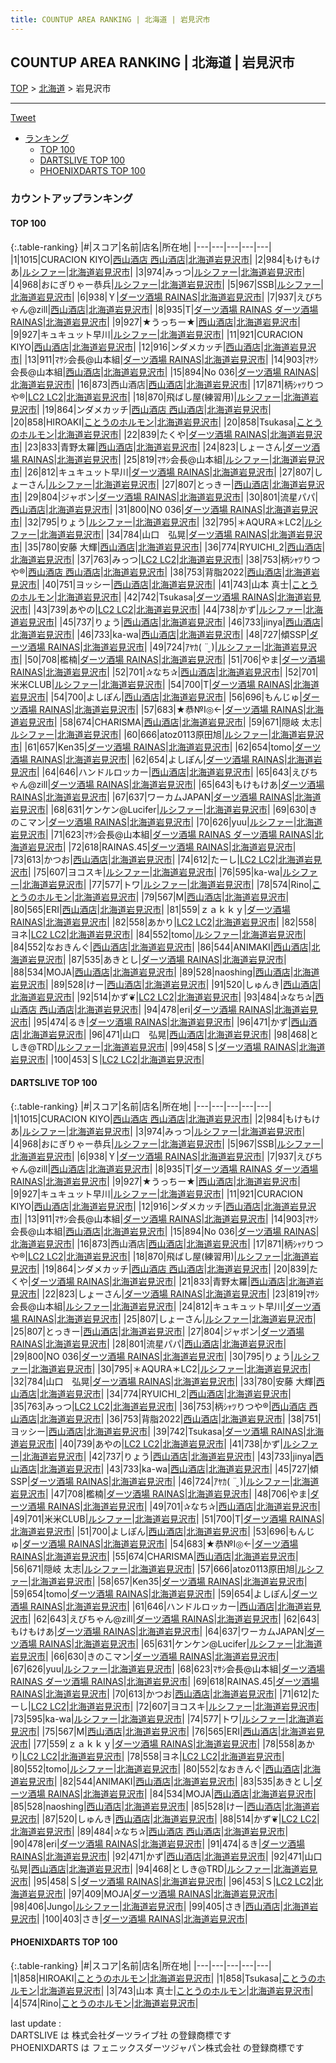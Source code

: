 ```yaml
---
title: COUNTUP AREA RANKING | 北海道 | 岩見沢市
---
```

## COUNTUP AREA RANKING | 北海道 | 岩見沢市

[TOP](/darts/rank/) > [北海道](/darts/rank/北海道/) > 岩見沢市

___

<a href="https://twitter.com/share?ref_src=twsrc%5Etfw" data-text="COUNTUP AREA RANKING | 北海道岩見沢市" class="twitter-share-button" data-hashtags="DARTSLIVE,PHOENIXDARTS,darts,ダーツ" data-show-count="false">Tweet</a>

* [ランキング](#カウントアップランキング)
    * [TOP 100](#top-100)
    * [DARTSLIVE TOP 100](#dartslive-top-100)
    * [PHOENIXDARTS TOP 100](#phoenixdarts-top-100)

### カウントアップランキング

#### TOP 100



{:.table-ranking}
|#|スコア|名前|店名|所在地|
|---|---|---|---|---|
|1|1015|<span class="rank-name-dl">CURACION KIYO</span>|<a href="https://search.dartslive.com/jp/shop/120a9bd7259dd780774c926eb736cb5a">西山酒店 西山酒店</a>|<a href="/darts/rank/北海道/岩見沢市">北海道岩見沢市</a>|
|2|984|<span class="rank-name-dl">もけもけあ</span>|<a href="https://search.dartslive.com/jp/shop/a6439f703453939fa3f63593b5358cc4">ルシファー</a>|<a href="/darts/rank/北海道/岩見沢市">北海道岩見沢市</a>|
|3|974|<span class="rank-name-dl">みっつ</span>|<a href="https://search.dartslive.com/jp/shop/a6439f703453939fa3f63593b5358cc4">ルシファー</a>|<a href="/darts/rank/北海道/岩見沢市">北海道岩見沢市</a>|
|4|968|<span class="rank-name-dl">おにぎりゃー恭兵</span>|<a href="https://search.dartslive.com/jp/shop/a6439f703453939fa3f63593b5358cc4">ルシファー</a>|<a href="/darts/rank/北海道/岩見沢市">北海道岩見沢市</a>|
|5|967|<span class="rank-name-dl">SSB</span>|<a href="https://search.dartslive.com/jp/shop/a6439f703453939fa3f63593b5358cc4">ルシファー</a>|<a href="/darts/rank/北海道/岩見沢市">北海道岩見沢市</a>|
|6|938|<span class="rank-name-dl">Ｙ</span>|<a href="https://search.dartslive.com/jp/shop/2182c6b513c47ba4790ab824ce8730e5">ダーツ酒場 RAINAS</a>|<a href="/darts/rank/北海道/岩見沢市">北海道岩見沢市</a>|
|7|937|<span class="rank-name-dl">えびちゃん@zill</span>|<a href="https://search.dartslive.com/jp/shop/120a9bd7259dd780774c926eb736cb5a">西山酒店</a>|<a href="/darts/rank/北海道/岩見沢市">北海道岩見沢市</a>|
|8|935|<span class="rank-name-dl">T</span>|<a href="https://search.dartslive.com/jp/shop/2182c6b513c47ba4790ab824ce8730e5">ダーツ酒場 RAINAS ダーツ酒場 RAINAS</a>|<a href="/darts/rank/北海道/岩見沢市">北海道岩見沢市</a>|
|9|927|<span class="rank-name-dl">★うっちー★</span>|<a href="https://search.dartslive.com/jp/shop/120a9bd7259dd780774c926eb736cb5a">西山酒店</a>|<a href="/darts/rank/北海道/岩見沢市">北海道岩見沢市</a>|
|9|927|<span class="rank-name-dl">キュキュット早川</span>|<a href="https://search.dartslive.com/jp/shop/a6439f703453939fa3f63593b5358cc4">ルシファー</a>|<a href="/darts/rank/北海道/岩見沢市">北海道岩見沢市</a>|
|11|921|<span class="rank-name-dl">CURACION KIYO</span>|<a href="https://search.dartslive.com/jp/shop/120a9bd7259dd780774c926eb736cb5a">西山酒店</a>|<a href="/darts/rank/北海道/岩見沢市">北海道岩見沢市</a>|
|12|916|<span class="rank-name-dl">ンダメカッチ</span>|<a href="https://search.dartslive.com/jp/shop/120a9bd7259dd780774c926eb736cb5a">西山酒店</a>|<a href="/darts/rank/北海道/岩見沢市">北海道岩見沢市</a>|
|13|911|<span class="rank-name-dl">ﾏｻｼ会長@山本組</span>|<a href="https://search.dartslive.com/jp/shop/2182c6b513c47ba4790ab824ce8730e5">ダーツ酒場 RAINAS</a>|<a href="/darts/rank/北海道/岩見沢市">北海道岩見沢市</a>|
|14|903|<span class="rank-name-dl">ﾏｻｼ会長@山本組</span>|<a href="https://search.dartslive.com/jp/shop/120a9bd7259dd780774c926eb736cb5a">西山酒店</a>|<a href="/darts/rank/北海道/岩見沢市">北海道岩見沢市</a>|
|15|894|<span class="rank-name-dl">No 036</span>|<a href="https://search.dartslive.com/jp/shop/2182c6b513c47ba4790ab824ce8730e5">ダーツ酒場 RAINAS</a>|<a href="/darts/rank/北海道/岩見沢市">北海道岩見沢市</a>|
|16|873|<span class="rank-name-dl">西山酒店</span>|<a href="https://search.dartslive.com/jp/shop/120a9bd7259dd780774c926eb736cb5a">西山酒店</a>|<a href="/darts/rank/北海道/岩見沢市">北海道岩見沢市</a>|
|17|871|<span class="rank-name-dl">柄ｼｬﾂりつや®︎</span>|<a href="https://search.dartslive.com/jp/shop/a6439f703453939fa3f63593b5358cc4">LC2 LC2</a>|<a href="/darts/rank/北海道/岩見沢市">北海道岩見沢市</a>|
|18|870|<span class="rank-name-dl">飛ばし屋(練習用)</span>|<a href="https://search.dartslive.com/jp/shop/a6439f703453939fa3f63593b5358cc4">ルシファー</a>|<a href="/darts/rank/北海道/岩見沢市">北海道岩見沢市</a>|
|19|864|<span class="rank-name-dl">ンダメカッチ</span>|<a href="https://search.dartslive.com/jp/shop/120a9bd7259dd780774c926eb736cb5a">西山酒店 西山酒店</a>|<a href="/darts/rank/北海道/岩見沢市">北海道岩見沢市</a>|
|20|858|<span class="rank-name-pd">HIROAKI</span>|<a href="https://vs.phoenixdarts.com/jp/shop/shopDetailInfo/s_85624?s_seq=85624">ことうのホルモン</a>|<a href="/darts/rank/北海道/岩見沢市">北海道岩見沢市</a>|
|20|858|<span class="rank-name-pd">Tsukasa</span>|<a href="https://vs.phoenixdarts.com/jp/shop/shopDetailInfo/s_85624?s_seq=85624">ことうのホルモン</a>|<a href="/darts/rank/北海道/岩見沢市">北海道岩見沢市</a>|
|22|839|<span class="rank-name-dl">たくや</span>|<a href="https://search.dartslive.com/jp/shop/2182c6b513c47ba4790ab824ce8730e5">ダーツ酒場 RAINAS</a>|<a href="/darts/rank/北海道/岩見沢市">北海道岩見沢市</a>|
|23|833|<span class="rank-name-dl">青野太羅</span>|<a href="https://search.dartslive.com/jp/shop/120a9bd7259dd780774c926eb736cb5a">西山酒店</a>|<a href="/darts/rank/北海道/岩見沢市">北海道岩見沢市</a>|
|24|823|<span class="rank-name-dl">しょーさん</span>|<a href="https://search.dartslive.com/jp/shop/2182c6b513c47ba4790ab824ce8730e5">ダーツ酒場 RAINAS</a>|<a href="/darts/rank/北海道/岩見沢市">北海道岩見沢市</a>|
|25|819|<span class="rank-name-dl">ﾏｻｼ会長@山本組</span>|<a href="https://search.dartslive.com/jp/shop/a6439f703453939fa3f63593b5358cc4">ルシファー</a>|<a href="/darts/rank/北海道/岩見沢市">北海道岩見沢市</a>|
|26|812|<span class="rank-name-dl">キュキュット早川</span>|<a href="https://search.dartslive.com/jp/shop/2182c6b513c47ba4790ab824ce8730e5">ダーツ酒場 RAINAS</a>|<a href="/darts/rank/北海道/岩見沢市">北海道岩見沢市</a>|
|27|807|<span class="rank-name-dl">しょーさん</span>|<a href="https://search.dartslive.com/jp/shop/a6439f703453939fa3f63593b5358cc4">ルシファー</a>|<a href="/darts/rank/北海道/岩見沢市">北海道岩見沢市</a>|
|27|807|<span class="rank-name-dl">とっきー</span>|<a href="https://search.dartslive.com/jp/shop/120a9bd7259dd780774c926eb736cb5a">西山酒店</a>|<a href="/darts/rank/北海道/岩見沢市">北海道岩見沢市</a>|
|29|804|<span class="rank-name-dl">ジャボン</span>|<a href="https://search.dartslive.com/jp/shop/2182c6b513c47ba4790ab824ce8730e5">ダーツ酒場 RAINAS</a>|<a href="/darts/rank/北海道/岩見沢市">北海道岩見沢市</a>|
|30|801|<span class="rank-name-dl">流星パパ</span>|<a href="https://search.dartslive.com/jp/shop/120a9bd7259dd780774c926eb736cb5a">西山酒店</a>|<a href="/darts/rank/北海道/岩見沢市">北海道岩見沢市</a>|
|31|800|<span class="rank-name-dl">NO 036</span>|<a href="https://search.dartslive.com/jp/shop/2182c6b513c47ba4790ab824ce8730e5">ダーツ酒場 RAINAS</a>|<a href="/darts/rank/北海道/岩見沢市">北海道岩見沢市</a>|
|32|795|<span class="rank-name-dl">りょう</span>|<a href="https://search.dartslive.com/jp/shop/a6439f703453939fa3f63593b5358cc4">ルシファー</a>|<a href="/darts/rank/北海道/岩見沢市">北海道岩見沢市</a>|
|32|795|<span class="rank-name-dl">＊AQURA＊LC2</span>|<a href="https://search.dartslive.com/jp/shop/a6439f703453939fa3f63593b5358cc4">ルシファー</a>|<a href="/darts/rank/北海道/岩見沢市">北海道岩見沢市</a>|
|34|784|<span class="rank-name-dl">山口　弘晃</span>|<a href="https://search.dartslive.com/jp/shop/2182c6b513c47ba4790ab824ce8730e5">ダーツ酒場 RAINAS</a>|<a href="/darts/rank/北海道/岩見沢市">北海道岩見沢市</a>|
|35|780|<span class="rank-name-dl">安藤 大輝</span>|<a href="https://search.dartslive.com/jp/shop/120a9bd7259dd780774c926eb736cb5a">西山酒店</a>|<a href="/darts/rank/北海道/岩見沢市">北海道岩見沢市</a>|
|36|774|<span class="rank-name-dl">RYUICHI_2</span>|<a href="https://search.dartslive.com/jp/shop/120a9bd7259dd780774c926eb736cb5a">西山酒店</a>|<a href="/darts/rank/北海道/岩見沢市">北海道岩見沢市</a>|
|37|763|<span class="rank-name-dl">みっつ</span>|<a href="https://search.dartslive.com/jp/shop/a6439f703453939fa3f63593b5358cc4">LC2 LC2</a>|<a href="/darts/rank/北海道/岩見沢市">北海道岩見沢市</a>|
|38|753|<span class="rank-name-dl">柄ｼｬﾂりつや®︎</span>|<a href="https://search.dartslive.com/jp/shop/120a9bd7259dd780774c926eb736cb5a">西山酒店 西山酒店</a>|<a href="/darts/rank/北海道/岩見沢市">北海道岩見沢市</a>|
|38|753|<span class="rank-name-dl">背脂2022</span>|<a href="https://search.dartslive.com/jp/shop/120a9bd7259dd780774c926eb736cb5a">西山酒店</a>|<a href="/darts/rank/北海道/岩見沢市">北海道岩見沢市</a>|
|40|751|<span class="rank-name-dl">ヨッシー</span>|<a href="https://search.dartslive.com/jp/shop/120a9bd7259dd780774c926eb736cb5a">西山酒店</a>|<a href="/darts/rank/北海道/岩見沢市">北海道岩見沢市</a>|
|41|743|<span class="rank-name-pd"><span class="pro-icon-pd"></span>山本 真士</span>|<a href="https://vs.phoenixdarts.com/jp/shop/shopDetailInfo/s_85624?s_seq=85624">ことうのホルモン</a>|<a href="/darts/rank/北海道/岩見沢市">北海道岩見沢市</a>|
|42|742|<span class="rank-name-dl">Tsukasa</span>|<a href="https://search.dartslive.com/jp/shop/2182c6b513c47ba4790ab824ce8730e5">ダーツ酒場 RAINAS</a>|<a href="/darts/rank/北海道/岩見沢市">北海道岩見沢市</a>|
|43|739|<span class="rank-name-dl">あやの</span>|<a href="https://search.dartslive.com/jp/shop/a6439f703453939fa3f63593b5358cc4">LC2 LC2</a>|<a href="/darts/rank/北海道/岩見沢市">北海道岩見沢市</a>|
|44|738|<span class="rank-name-dl">かず</span>|<a href="https://search.dartslive.com/jp/shop/a6439f703453939fa3f63593b5358cc4">ルシファー</a>|<a href="/darts/rank/北海道/岩見沢市">北海道岩見沢市</a>|
|45|737|<span class="rank-name-dl">りょう</span>|<a href="https://search.dartslive.com/jp/shop/120a9bd7259dd780774c926eb736cb5a">西山酒店</a>|<a href="/darts/rank/北海道/岩見沢市">北海道岩見沢市</a>|
|46|733|<span class="rank-name-dl">jinya</span>|<a href="https://search.dartslive.com/jp/shop/120a9bd7259dd780774c926eb736cb5a">西山酒店</a>|<a href="/darts/rank/北海道/岩見沢市">北海道岩見沢市</a>|
|46|733|<span class="rank-name-dl">ka-wa</span>|<a href="https://search.dartslive.com/jp/shop/120a9bd7259dd780774c926eb736cb5a">西山酒店</a>|<a href="/darts/rank/北海道/岩見沢市">北海道岩見沢市</a>|
|48|727|<span class="rank-name-dl">傾SSP</span>|<a href="https://search.dartslive.com/jp/shop/2182c6b513c47ba4790ab824ce8730e5">ダーツ酒場 RAINAS</a>|<a href="/darts/rank/北海道/岩見沢市">北海道岩見沢市</a>|
|49|724|<span class="rank-name-dl">ｱﾔｶ( ¨̮ )</span>|<a href="https://search.dartslive.com/jp/shop/a6439f703453939fa3f63593b5358cc4">ルシファー</a>|<a href="/darts/rank/北海道/岩見沢市">北海道岩見沢市</a>|
|50|708|<span class="rank-name-dl">檻楠</span>|<a href="https://search.dartslive.com/jp/shop/2182c6b513c47ba4790ab824ce8730e5">ダーツ酒場 RAINAS</a>|<a href="/darts/rank/北海道/岩見沢市">北海道岩見沢市</a>|
|51|706|<span class="rank-name-dl">やま</span>|<a href="https://search.dartslive.com/jp/shop/2182c6b513c47ba4790ab824ce8730e5">ダーツ酒場 RAINAS</a>|<a href="/darts/rank/北海道/岩見沢市">北海道岩見沢市</a>|
|52|701|<span class="rank-name-dl">✰なち✰</span>|<a href="https://search.dartslive.com/jp/shop/120a9bd7259dd780774c926eb736cb5a">西山酒店</a>|<a href="/darts/rank/北海道/岩見沢市">北海道岩見沢市</a>|
|52|701|<span class="rank-name-dl">米米CLUB</span>|<a href="https://search.dartslive.com/jp/shop/a6439f703453939fa3f63593b5358cc4">ルシファー</a>|<a href="/darts/rank/北海道/岩見沢市">北海道岩見沢市</a>|
|54|700|<span class="rank-name-dl">T</span>|<a href="https://search.dartslive.com/jp/shop/2182c6b513c47ba4790ab824ce8730e5">ダーツ酒場 RAINAS</a>|<a href="/darts/rank/北海道/岩見沢市">北海道岩見沢市</a>|
|54|700|<span class="rank-name-dl">よしぽん</span>|<a href="https://search.dartslive.com/jp/shop/120a9bd7259dd780774c926eb736cb5a">西山酒店</a>|<a href="/darts/rank/北海道/岩見沢市">北海道岩見沢市</a>|
|56|696|<span class="rank-name-dl">もんじゅ</span>|<a href="https://search.dartslive.com/jp/shop/2182c6b513c47ba4790ab824ce8730e5">ダーツ酒場 RAINAS</a>|<a href="/darts/rank/北海道/岩見沢市">北海道岩見沢市</a>|
|57|683|<span class="rank-name-dl">★恭№Ⅰ◎←</span>|<a href="https://search.dartslive.com/jp/shop/2182c6b513c47ba4790ab824ce8730e5">ダーツ酒場 RAINAS</a>|<a href="/darts/rank/北海道/岩見沢市">北海道岩見沢市</a>|
|58|674|<span class="rank-name-dl">CHARISMA</span>|<a href="https://search.dartslive.com/jp/shop/120a9bd7259dd780774c926eb736cb5a">西山酒店</a>|<a href="/darts/rank/北海道/岩見沢市">北海道岩見沢市</a>|
|59|671|<span class="rank-name-dl">隠岐 太志</span>|<a href="https://search.dartslive.com/jp/shop/a6439f703453939fa3f63593b5358cc4">ルシファー</a>|<a href="/darts/rank/北海道/岩見沢市">北海道岩見沢市</a>|
|60|666|<span class="rank-name-dl">atoz0113原田旭</span>|<a href="https://search.dartslive.com/jp/shop/a6439f703453939fa3f63593b5358cc4">ルシファー</a>|<a href="/darts/rank/北海道/岩見沢市">北海道岩見沢市</a>|
|61|657|<span class="rank-name-dl">Ken35</span>|<a href="https://search.dartslive.com/jp/shop/2182c6b513c47ba4790ab824ce8730e5">ダーツ酒場 RAINAS</a>|<a href="/darts/rank/北海道/岩見沢市">北海道岩見沢市</a>|
|62|654|<span class="rank-name-dl">tomo</span>|<a href="https://search.dartslive.com/jp/shop/2182c6b513c47ba4790ab824ce8730e5">ダーツ酒場 RAINAS</a>|<a href="/darts/rank/北海道/岩見沢市">北海道岩見沢市</a>|
|62|654|<span class="rank-name-dl">よしぽん</span>|<a href="https://search.dartslive.com/jp/shop/2182c6b513c47ba4790ab824ce8730e5">ダーツ酒場 RAINAS</a>|<a href="/darts/rank/北海道/岩見沢市">北海道岩見沢市</a>|
|64|646|<span class="rank-name-dl">ハンドルロッカー</span>|<a href="https://search.dartslive.com/jp/shop/120a9bd7259dd780774c926eb736cb5a">西山酒店</a>|<a href="/darts/rank/北海道/岩見沢市">北海道岩見沢市</a>|
|65|643|<span class="rank-name-dl">えびちゃん@zill</span>|<a href="https://search.dartslive.com/jp/shop/2182c6b513c47ba4790ab824ce8730e5">ダーツ酒場 RAINAS</a>|<a href="/darts/rank/北海道/岩見沢市">北海道岩見沢市</a>|
|65|643|<span class="rank-name-dl">もけもけあ</span>|<a href="https://search.dartslive.com/jp/shop/2182c6b513c47ba4790ab824ce8730e5">ダーツ酒場 RAINAS</a>|<a href="/darts/rank/北海道/岩見沢市">北海道岩見沢市</a>|
|67|637|<span class="rank-name-dl">ワーカムJAPAN</span>|<a href="https://search.dartslive.com/jp/shop/2182c6b513c47ba4790ab824ce8730e5">ダーツ酒場 RAINAS</a>|<a href="/darts/rank/北海道/岩見沢市">北海道岩見沢市</a>|
|68|631|<span class="rank-name-dl">ケンケン@Lucifer</span>|<a href="https://search.dartslive.com/jp/shop/a6439f703453939fa3f63593b5358cc4">ルシファー</a>|<a href="/darts/rank/北海道/岩見沢市">北海道岩見沢市</a>|
|69|630|<span class="rank-name-dl">きのこマン</span>|<a href="https://search.dartslive.com/jp/shop/2182c6b513c47ba4790ab824ce8730e5">ダーツ酒場 RAINAS</a>|<a href="/darts/rank/北海道/岩見沢市">北海道岩見沢市</a>|
|70|626|<span class="rank-name-dl">yuu</span>|<a href="https://search.dartslive.com/jp/shop/a6439f703453939fa3f63593b5358cc4">ルシファー</a>|<a href="/darts/rank/北海道/岩見沢市">北海道岩見沢市</a>|
|71|623|<span class="rank-name-dl">ﾏｻｼ会長@山本組</span>|<a href="https://search.dartslive.com/jp/shop/2182c6b513c47ba4790ab824ce8730e5">ダーツ酒場 RAINAS ダーツ酒場 RAINAS</a>|<a href="/darts/rank/北海道/岩見沢市">北海道岩見沢市</a>|
|72|618|<span class="rank-name-dl">RAINAS.45</span>|<a href="https://search.dartslive.com/jp/shop/2182c6b513c47ba4790ab824ce8730e5">ダーツ酒場 RAINAS</a>|<a href="/darts/rank/北海道/岩見沢市">北海道岩見沢市</a>|
|73|613|<span class="rank-name-dl">かつお</span>|<a href="https://search.dartslive.com/jp/shop/120a9bd7259dd780774c926eb736cb5a">西山酒店</a>|<a href="/darts/rank/北海道/岩見沢市">北海道岩見沢市</a>|
|74|612|<span class="rank-name-dl">たーし</span>|<a href="https://search.dartslive.com/jp/shop/a6439f703453939fa3f63593b5358cc4">LC2 LC2</a>|<a href="/darts/rank/北海道/岩見沢市">北海道岩見沢市</a>|
|75|607|<span class="rank-name-dl">ヨコスキ</span>|<a href="https://search.dartslive.com/jp/shop/a6439f703453939fa3f63593b5358cc4">ルシファー</a>|<a href="/darts/rank/北海道/岩見沢市">北海道岩見沢市</a>|
|76|595|<span class="rank-name-dl">ka-wa</span>|<a href="https://search.dartslive.com/jp/shop/a6439f703453939fa3f63593b5358cc4">ルシファー</a>|<a href="/darts/rank/北海道/岩見沢市">北海道岩見沢市</a>|
|77|577|<span class="rank-name-dl">トワ</span>|<a href="https://search.dartslive.com/jp/shop/a6439f703453939fa3f63593b5358cc4">ルシファー</a>|<a href="/darts/rank/北海道/岩見沢市">北海道岩見沢市</a>|
|78|574|<span class="rank-name-pd">Rino</span>|<a href="https://vs.phoenixdarts.com/jp/shop/shopDetailInfo/s_85624?s_seq=85624">ことうのホルモン</a>|<a href="/darts/rank/北海道/岩見沢市">北海道岩見沢市</a>|
|79|567|<span class="rank-name-dl">M</span>|<a href="https://search.dartslive.com/jp/shop/120a9bd7259dd780774c926eb736cb5a">西山酒店</a>|<a href="/darts/rank/北海道/岩見沢市">北海道岩見沢市</a>|
|80|565|<span class="rank-name-dl">ERI</span>|<a href="https://search.dartslive.com/jp/shop/120a9bd7259dd780774c926eb736cb5a">西山酒店</a>|<a href="/darts/rank/北海道/岩見沢市">北海道岩見沢市</a>|
|81|559|<span class="rank-name-dl">ｚａｋｋｙ</span>|<a href="https://search.dartslive.com/jp/shop/2182c6b513c47ba4790ab824ce8730e5">ダーツ酒場 RAINAS</a>|<a href="/darts/rank/北海道/岩見沢市">北海道岩見沢市</a>|
|82|558|<span class="rank-name-dl">あかり</span>|<a href="https://search.dartslive.com/jp/shop/a6439f703453939fa3f63593b5358cc4">LC2 LC2</a>|<a href="/darts/rank/北海道/岩見沢市">北海道岩見沢市</a>|
|82|558|<span class="rank-name-dl">ヨネ</span>|<a href="https://search.dartslive.com/jp/shop/a6439f703453939fa3f63593b5358cc4">LC2 LC2</a>|<a href="/darts/rank/北海道/岩見沢市">北海道岩見沢市</a>|
|84|552|<span class="rank-name-dl">tomo</span>|<a href="https://search.dartslive.com/jp/shop/a6439f703453939fa3f63593b5358cc4">ルシファー</a>|<a href="/darts/rank/北海道/岩見沢市">北海道岩見沢市</a>|
|84|552|<span class="rank-name-dl">なおきんぐ</span>|<a href="https://search.dartslive.com/jp/shop/120a9bd7259dd780774c926eb736cb5a">西山酒店</a>|<a href="/darts/rank/北海道/岩見沢市">北海道岩見沢市</a>|
|86|544|<span class="rank-name-dl">ANIMAKI</span>|<a href="https://search.dartslive.com/jp/shop/120a9bd7259dd780774c926eb736cb5a">西山酒店</a>|<a href="/darts/rank/北海道/岩見沢市">北海道岩見沢市</a>|
|87|535|<span class="rank-name-dl">あきとし</span>|<a href="https://search.dartslive.com/jp/shop/2182c6b513c47ba4790ab824ce8730e5">ダーツ酒場 RAINAS</a>|<a href="/darts/rank/北海道/岩見沢市">北海道岩見沢市</a>|
|88|534|<span class="rank-name-dl">MOJA</span>|<a href="https://search.dartslive.com/jp/shop/120a9bd7259dd780774c926eb736cb5a">西山酒店</a>|<a href="/darts/rank/北海道/岩見沢市">北海道岩見沢市</a>|
|89|528|<span class="rank-name-dl">naoshing</span>|<a href="https://search.dartslive.com/jp/shop/120a9bd7259dd780774c926eb736cb5a">西山酒店</a>|<a href="/darts/rank/北海道/岩見沢市">北海道岩見沢市</a>|
|89|528|<span class="rank-name-dl">けー</span>|<a href="https://search.dartslive.com/jp/shop/120a9bd7259dd780774c926eb736cb5a">西山酒店</a>|<a href="/darts/rank/北海道/岩見沢市">北海道岩見沢市</a>|
|91|520|<span class="rank-name-dl">しゅんき</span>|<a href="https://search.dartslive.com/jp/shop/120a9bd7259dd780774c926eb736cb5a">西山酒店</a>|<a href="/darts/rank/北海道/岩見沢市">北海道岩見沢市</a>|
|92|514|<span class="rank-name-dl">かず❦</span>|<a href="https://search.dartslive.com/jp/shop/a6439f703453939fa3f63593b5358cc4">LC2 LC2</a>|<a href="/darts/rank/北海道/岩見沢市">北海道岩見沢市</a>|
|93|484|<span class="rank-name-dl">✰なち✰</span>|<a href="https://search.dartslive.com/jp/shop/120a9bd7259dd780774c926eb736cb5a">西山酒店 西山酒店</a>|<a href="/darts/rank/北海道/岩見沢市">北海道岩見沢市</a>|
|94|478|<span class="rank-name-dl">eri</span>|<a href="https://search.dartslive.com/jp/shop/2182c6b513c47ba4790ab824ce8730e5">ダーツ酒場 RAINAS</a>|<a href="/darts/rank/北海道/岩見沢市">北海道岩見沢市</a>|
|95|474|<span class="rank-name-dl">るき</span>|<a href="https://search.dartslive.com/jp/shop/2182c6b513c47ba4790ab824ce8730e5">ダーツ酒場 RAINAS</a>|<a href="/darts/rank/北海道/岩見沢市">北海道岩見沢市</a>|
|96|471|<span class="rank-name-dl">かず</span>|<a href="https://search.dartslive.com/jp/shop/120a9bd7259dd780774c926eb736cb5a">西山酒店</a>|<a href="/darts/rank/北海道/岩見沢市">北海道岩見沢市</a>|
|96|471|<span class="rank-name-dl">山口　弘晃</span>|<a href="https://search.dartslive.com/jp/shop/120a9bd7259dd780774c926eb736cb5a">西山酒店</a>|<a href="/darts/rank/北海道/岩見沢市">北海道岩見沢市</a>|
|98|468|<span class="rank-name-dl">としき@TRD</span>|<a href="https://search.dartslive.com/jp/shop/a6439f703453939fa3f63593b5358cc4">ルシファー</a>|<a href="/darts/rank/北海道/岩見沢市">北海道岩見沢市</a>|
|99|458|<span class="rank-name-dl">Ｓ</span>|<a href="https://search.dartslive.com/jp/shop/2182c6b513c47ba4790ab824ce8730e5">ダーツ酒場 RAINAS</a>|<a href="/darts/rank/北海道/岩見沢市">北海道岩見沢市</a>|
|100|453|<span class="rank-name-dl">Ｓ</span>|<a href="https://search.dartslive.com/jp/shop/a6439f703453939fa3f63593b5358cc4">LC2 LC2</a>|<a href="/darts/rank/北海道/岩見沢市">北海道岩見沢市</a>|


#### DARTSLIVE TOP 100



{:.table-ranking}
|#|スコア|名前|店名|所在地|
|---|---|---|---|---|
|1|1015|<span class="rank-name-dl">CURACION KIYO</span>|<a href="https://search.dartslive.com/jp/shop/120a9bd7259dd780774c926eb736cb5a">西山酒店 西山酒店</a>|<a href="/darts/rank/北海道/岩見沢市">北海道岩見沢市</a>|
|2|984|<span class="rank-name-dl">もけもけあ</span>|<a href="https://search.dartslive.com/jp/shop/a6439f703453939fa3f63593b5358cc4">ルシファー</a>|<a href="/darts/rank/北海道/岩見沢市">北海道岩見沢市</a>|
|3|974|<span class="rank-name-dl">みっつ</span>|<a href="https://search.dartslive.com/jp/shop/a6439f703453939fa3f63593b5358cc4">ルシファー</a>|<a href="/darts/rank/北海道/岩見沢市">北海道岩見沢市</a>|
|4|968|<span class="rank-name-dl">おにぎりゃー恭兵</span>|<a href="https://search.dartslive.com/jp/shop/a6439f703453939fa3f63593b5358cc4">ルシファー</a>|<a href="/darts/rank/北海道/岩見沢市">北海道岩見沢市</a>|
|5|967|<span class="rank-name-dl">SSB</span>|<a href="https://search.dartslive.com/jp/shop/a6439f703453939fa3f63593b5358cc4">ルシファー</a>|<a href="/darts/rank/北海道/岩見沢市">北海道岩見沢市</a>|
|6|938|<span class="rank-name-dl">Ｙ</span>|<a href="https://search.dartslive.com/jp/shop/2182c6b513c47ba4790ab824ce8730e5">ダーツ酒場 RAINAS</a>|<a href="/darts/rank/北海道/岩見沢市">北海道岩見沢市</a>|
|7|937|<span class="rank-name-dl">えびちゃん@zill</span>|<a href="https://search.dartslive.com/jp/shop/120a9bd7259dd780774c926eb736cb5a">西山酒店</a>|<a href="/darts/rank/北海道/岩見沢市">北海道岩見沢市</a>|
|8|935|<span class="rank-name-dl">T</span>|<a href="https://search.dartslive.com/jp/shop/2182c6b513c47ba4790ab824ce8730e5">ダーツ酒場 RAINAS ダーツ酒場 RAINAS</a>|<a href="/darts/rank/北海道/岩見沢市">北海道岩見沢市</a>|
|9|927|<span class="rank-name-dl">★うっちー★</span>|<a href="https://search.dartslive.com/jp/shop/120a9bd7259dd780774c926eb736cb5a">西山酒店</a>|<a href="/darts/rank/北海道/岩見沢市">北海道岩見沢市</a>|
|9|927|<span class="rank-name-dl">キュキュット早川</span>|<a href="https://search.dartslive.com/jp/shop/a6439f703453939fa3f63593b5358cc4">ルシファー</a>|<a href="/darts/rank/北海道/岩見沢市">北海道岩見沢市</a>|
|11|921|<span class="rank-name-dl">CURACION KIYO</span>|<a href="https://search.dartslive.com/jp/shop/120a9bd7259dd780774c926eb736cb5a">西山酒店</a>|<a href="/darts/rank/北海道/岩見沢市">北海道岩見沢市</a>|
|12|916|<span class="rank-name-dl">ンダメカッチ</span>|<a href="https://search.dartslive.com/jp/shop/120a9bd7259dd780774c926eb736cb5a">西山酒店</a>|<a href="/darts/rank/北海道/岩見沢市">北海道岩見沢市</a>|
|13|911|<span class="rank-name-dl">ﾏｻｼ会長@山本組</span>|<a href="https://search.dartslive.com/jp/shop/2182c6b513c47ba4790ab824ce8730e5">ダーツ酒場 RAINAS</a>|<a href="/darts/rank/北海道/岩見沢市">北海道岩見沢市</a>|
|14|903|<span class="rank-name-dl">ﾏｻｼ会長@山本組</span>|<a href="https://search.dartslive.com/jp/shop/120a9bd7259dd780774c926eb736cb5a">西山酒店</a>|<a href="/darts/rank/北海道/岩見沢市">北海道岩見沢市</a>|
|15|894|<span class="rank-name-dl">No 036</span>|<a href="https://search.dartslive.com/jp/shop/2182c6b513c47ba4790ab824ce8730e5">ダーツ酒場 RAINAS</a>|<a href="/darts/rank/北海道/岩見沢市">北海道岩見沢市</a>|
|16|873|<span class="rank-name-dl">西山酒店</span>|<a href="https://search.dartslive.com/jp/shop/120a9bd7259dd780774c926eb736cb5a">西山酒店</a>|<a href="/darts/rank/北海道/岩見沢市">北海道岩見沢市</a>|
|17|871|<span class="rank-name-dl">柄ｼｬﾂりつや®︎</span>|<a href="https://search.dartslive.com/jp/shop/a6439f703453939fa3f63593b5358cc4">LC2 LC2</a>|<a href="/darts/rank/北海道/岩見沢市">北海道岩見沢市</a>|
|18|870|<span class="rank-name-dl">飛ばし屋(練習用)</span>|<a href="https://search.dartslive.com/jp/shop/a6439f703453939fa3f63593b5358cc4">ルシファー</a>|<a href="/darts/rank/北海道/岩見沢市">北海道岩見沢市</a>|
|19|864|<span class="rank-name-dl">ンダメカッチ</span>|<a href="https://search.dartslive.com/jp/shop/120a9bd7259dd780774c926eb736cb5a">西山酒店 西山酒店</a>|<a href="/darts/rank/北海道/岩見沢市">北海道岩見沢市</a>|
|20|839|<span class="rank-name-dl">たくや</span>|<a href="https://search.dartslive.com/jp/shop/2182c6b513c47ba4790ab824ce8730e5">ダーツ酒場 RAINAS</a>|<a href="/darts/rank/北海道/岩見沢市">北海道岩見沢市</a>|
|21|833|<span class="rank-name-dl">青野太羅</span>|<a href="https://search.dartslive.com/jp/shop/120a9bd7259dd780774c926eb736cb5a">西山酒店</a>|<a href="/darts/rank/北海道/岩見沢市">北海道岩見沢市</a>|
|22|823|<span class="rank-name-dl">しょーさん</span>|<a href="https://search.dartslive.com/jp/shop/2182c6b513c47ba4790ab824ce8730e5">ダーツ酒場 RAINAS</a>|<a href="/darts/rank/北海道/岩見沢市">北海道岩見沢市</a>|
|23|819|<span class="rank-name-dl">ﾏｻｼ会長@山本組</span>|<a href="https://search.dartslive.com/jp/shop/a6439f703453939fa3f63593b5358cc4">ルシファー</a>|<a href="/darts/rank/北海道/岩見沢市">北海道岩見沢市</a>|
|24|812|<span class="rank-name-dl">キュキュット早川</span>|<a href="https://search.dartslive.com/jp/shop/2182c6b513c47ba4790ab824ce8730e5">ダーツ酒場 RAINAS</a>|<a href="/darts/rank/北海道/岩見沢市">北海道岩見沢市</a>|
|25|807|<span class="rank-name-dl">しょーさん</span>|<a href="https://search.dartslive.com/jp/shop/a6439f703453939fa3f63593b5358cc4">ルシファー</a>|<a href="/darts/rank/北海道/岩見沢市">北海道岩見沢市</a>|
|25|807|<span class="rank-name-dl">とっきー</span>|<a href="https://search.dartslive.com/jp/shop/120a9bd7259dd780774c926eb736cb5a">西山酒店</a>|<a href="/darts/rank/北海道/岩見沢市">北海道岩見沢市</a>|
|27|804|<span class="rank-name-dl">ジャボン</span>|<a href="https://search.dartslive.com/jp/shop/2182c6b513c47ba4790ab824ce8730e5">ダーツ酒場 RAINAS</a>|<a href="/darts/rank/北海道/岩見沢市">北海道岩見沢市</a>|
|28|801|<span class="rank-name-dl">流星パパ</span>|<a href="https://search.dartslive.com/jp/shop/120a9bd7259dd780774c926eb736cb5a">西山酒店</a>|<a href="/darts/rank/北海道/岩見沢市">北海道岩見沢市</a>|
|29|800|<span class="rank-name-dl">NO 036</span>|<a href="https://search.dartslive.com/jp/shop/2182c6b513c47ba4790ab824ce8730e5">ダーツ酒場 RAINAS</a>|<a href="/darts/rank/北海道/岩見沢市">北海道岩見沢市</a>|
|30|795|<span class="rank-name-dl">りょう</span>|<a href="https://search.dartslive.com/jp/shop/a6439f703453939fa3f63593b5358cc4">ルシファー</a>|<a href="/darts/rank/北海道/岩見沢市">北海道岩見沢市</a>|
|30|795|<span class="rank-name-dl">＊AQURA＊LC2</span>|<a href="https://search.dartslive.com/jp/shop/a6439f703453939fa3f63593b5358cc4">ルシファー</a>|<a href="/darts/rank/北海道/岩見沢市">北海道岩見沢市</a>|
|32|784|<span class="rank-name-dl">山口　弘晃</span>|<a href="https://search.dartslive.com/jp/shop/2182c6b513c47ba4790ab824ce8730e5">ダーツ酒場 RAINAS</a>|<a href="/darts/rank/北海道/岩見沢市">北海道岩見沢市</a>|
|33|780|<span class="rank-name-dl">安藤 大輝</span>|<a href="https://search.dartslive.com/jp/shop/120a9bd7259dd780774c926eb736cb5a">西山酒店</a>|<a href="/darts/rank/北海道/岩見沢市">北海道岩見沢市</a>|
|34|774|<span class="rank-name-dl">RYUICHI_2</span>|<a href="https://search.dartslive.com/jp/shop/120a9bd7259dd780774c926eb736cb5a">西山酒店</a>|<a href="/darts/rank/北海道/岩見沢市">北海道岩見沢市</a>|
|35|763|<span class="rank-name-dl">みっつ</span>|<a href="https://search.dartslive.com/jp/shop/a6439f703453939fa3f63593b5358cc4">LC2 LC2</a>|<a href="/darts/rank/北海道/岩見沢市">北海道岩見沢市</a>|
|36|753|<span class="rank-name-dl">柄ｼｬﾂりつや®︎</span>|<a href="https://search.dartslive.com/jp/shop/120a9bd7259dd780774c926eb736cb5a">西山酒店 西山酒店</a>|<a href="/darts/rank/北海道/岩見沢市">北海道岩見沢市</a>|
|36|753|<span class="rank-name-dl">背脂2022</span>|<a href="https://search.dartslive.com/jp/shop/120a9bd7259dd780774c926eb736cb5a">西山酒店</a>|<a href="/darts/rank/北海道/岩見沢市">北海道岩見沢市</a>|
|38|751|<span class="rank-name-dl">ヨッシー</span>|<a href="https://search.dartslive.com/jp/shop/120a9bd7259dd780774c926eb736cb5a">西山酒店</a>|<a href="/darts/rank/北海道/岩見沢市">北海道岩見沢市</a>|
|39|742|<span class="rank-name-dl">Tsukasa</span>|<a href="https://search.dartslive.com/jp/shop/2182c6b513c47ba4790ab824ce8730e5">ダーツ酒場 RAINAS</a>|<a href="/darts/rank/北海道/岩見沢市">北海道岩見沢市</a>|
|40|739|<span class="rank-name-dl">あやの</span>|<a href="https://search.dartslive.com/jp/shop/a6439f703453939fa3f63593b5358cc4">LC2 LC2</a>|<a href="/darts/rank/北海道/岩見沢市">北海道岩見沢市</a>|
|41|738|<span class="rank-name-dl">かず</span>|<a href="https://search.dartslive.com/jp/shop/a6439f703453939fa3f63593b5358cc4">ルシファー</a>|<a href="/darts/rank/北海道/岩見沢市">北海道岩見沢市</a>|
|42|737|<span class="rank-name-dl">りょう</span>|<a href="https://search.dartslive.com/jp/shop/120a9bd7259dd780774c926eb736cb5a">西山酒店</a>|<a href="/darts/rank/北海道/岩見沢市">北海道岩見沢市</a>|
|43|733|<span class="rank-name-dl">jinya</span>|<a href="https://search.dartslive.com/jp/shop/120a9bd7259dd780774c926eb736cb5a">西山酒店</a>|<a href="/darts/rank/北海道/岩見沢市">北海道岩見沢市</a>|
|43|733|<span class="rank-name-dl">ka-wa</span>|<a href="https://search.dartslive.com/jp/shop/120a9bd7259dd780774c926eb736cb5a">西山酒店</a>|<a href="/darts/rank/北海道/岩見沢市">北海道岩見沢市</a>|
|45|727|<span class="rank-name-dl">傾SSP</span>|<a href="https://search.dartslive.com/jp/shop/2182c6b513c47ba4790ab824ce8730e5">ダーツ酒場 RAINAS</a>|<a href="/darts/rank/北海道/岩見沢市">北海道岩見沢市</a>|
|46|724|<span class="rank-name-dl">ｱﾔｶ( ¨̮ )</span>|<a href="https://search.dartslive.com/jp/shop/a6439f703453939fa3f63593b5358cc4">ルシファー</a>|<a href="/darts/rank/北海道/岩見沢市">北海道岩見沢市</a>|
|47|708|<span class="rank-name-dl">檻楠</span>|<a href="https://search.dartslive.com/jp/shop/2182c6b513c47ba4790ab824ce8730e5">ダーツ酒場 RAINAS</a>|<a href="/darts/rank/北海道/岩見沢市">北海道岩見沢市</a>|
|48|706|<span class="rank-name-dl">やま</span>|<a href="https://search.dartslive.com/jp/shop/2182c6b513c47ba4790ab824ce8730e5">ダーツ酒場 RAINAS</a>|<a href="/darts/rank/北海道/岩見沢市">北海道岩見沢市</a>|
|49|701|<span class="rank-name-dl">✰なち✰</span>|<a href="https://search.dartslive.com/jp/shop/120a9bd7259dd780774c926eb736cb5a">西山酒店</a>|<a href="/darts/rank/北海道/岩見沢市">北海道岩見沢市</a>|
|49|701|<span class="rank-name-dl">米米CLUB</span>|<a href="https://search.dartslive.com/jp/shop/a6439f703453939fa3f63593b5358cc4">ルシファー</a>|<a href="/darts/rank/北海道/岩見沢市">北海道岩見沢市</a>|
|51|700|<span class="rank-name-dl">T</span>|<a href="https://search.dartslive.com/jp/shop/2182c6b513c47ba4790ab824ce8730e5">ダーツ酒場 RAINAS</a>|<a href="/darts/rank/北海道/岩見沢市">北海道岩見沢市</a>|
|51|700|<span class="rank-name-dl">よしぽん</span>|<a href="https://search.dartslive.com/jp/shop/120a9bd7259dd780774c926eb736cb5a">西山酒店</a>|<a href="/darts/rank/北海道/岩見沢市">北海道岩見沢市</a>|
|53|696|<span class="rank-name-dl">もんじゅ</span>|<a href="https://search.dartslive.com/jp/shop/2182c6b513c47ba4790ab824ce8730e5">ダーツ酒場 RAINAS</a>|<a href="/darts/rank/北海道/岩見沢市">北海道岩見沢市</a>|
|54|683|<span class="rank-name-dl">★恭№Ⅰ◎←</span>|<a href="https://search.dartslive.com/jp/shop/2182c6b513c47ba4790ab824ce8730e5">ダーツ酒場 RAINAS</a>|<a href="/darts/rank/北海道/岩見沢市">北海道岩見沢市</a>|
|55|674|<span class="rank-name-dl">CHARISMA</span>|<a href="https://search.dartslive.com/jp/shop/120a9bd7259dd780774c926eb736cb5a">西山酒店</a>|<a href="/darts/rank/北海道/岩見沢市">北海道岩見沢市</a>|
|56|671|<span class="rank-name-dl">隠岐 太志</span>|<a href="https://search.dartslive.com/jp/shop/a6439f703453939fa3f63593b5358cc4">ルシファー</a>|<a href="/darts/rank/北海道/岩見沢市">北海道岩見沢市</a>|
|57|666|<span class="rank-name-dl">atoz0113原田旭</span>|<a href="https://search.dartslive.com/jp/shop/a6439f703453939fa3f63593b5358cc4">ルシファー</a>|<a href="/darts/rank/北海道/岩見沢市">北海道岩見沢市</a>|
|58|657|<span class="rank-name-dl">Ken35</span>|<a href="https://search.dartslive.com/jp/shop/2182c6b513c47ba4790ab824ce8730e5">ダーツ酒場 RAINAS</a>|<a href="/darts/rank/北海道/岩見沢市">北海道岩見沢市</a>|
|59|654|<span class="rank-name-dl">tomo</span>|<a href="https://search.dartslive.com/jp/shop/2182c6b513c47ba4790ab824ce8730e5">ダーツ酒場 RAINAS</a>|<a href="/darts/rank/北海道/岩見沢市">北海道岩見沢市</a>|
|59|654|<span class="rank-name-dl">よしぽん</span>|<a href="https://search.dartslive.com/jp/shop/2182c6b513c47ba4790ab824ce8730e5">ダーツ酒場 RAINAS</a>|<a href="/darts/rank/北海道/岩見沢市">北海道岩見沢市</a>|
|61|646|<span class="rank-name-dl">ハンドルロッカー</span>|<a href="https://search.dartslive.com/jp/shop/120a9bd7259dd780774c926eb736cb5a">西山酒店</a>|<a href="/darts/rank/北海道/岩見沢市">北海道岩見沢市</a>|
|62|643|<span class="rank-name-dl">えびちゃん@zill</span>|<a href="https://search.dartslive.com/jp/shop/2182c6b513c47ba4790ab824ce8730e5">ダーツ酒場 RAINAS</a>|<a href="/darts/rank/北海道/岩見沢市">北海道岩見沢市</a>|
|62|643|<span class="rank-name-dl">もけもけあ</span>|<a href="https://search.dartslive.com/jp/shop/2182c6b513c47ba4790ab824ce8730e5">ダーツ酒場 RAINAS</a>|<a href="/darts/rank/北海道/岩見沢市">北海道岩見沢市</a>|
|64|637|<span class="rank-name-dl">ワーカムJAPAN</span>|<a href="https://search.dartslive.com/jp/shop/2182c6b513c47ba4790ab824ce8730e5">ダーツ酒場 RAINAS</a>|<a href="/darts/rank/北海道/岩見沢市">北海道岩見沢市</a>|
|65|631|<span class="rank-name-dl">ケンケン@Lucifer</span>|<a href="https://search.dartslive.com/jp/shop/a6439f703453939fa3f63593b5358cc4">ルシファー</a>|<a href="/darts/rank/北海道/岩見沢市">北海道岩見沢市</a>|
|66|630|<span class="rank-name-dl">きのこマン</span>|<a href="https://search.dartslive.com/jp/shop/2182c6b513c47ba4790ab824ce8730e5">ダーツ酒場 RAINAS</a>|<a href="/darts/rank/北海道/岩見沢市">北海道岩見沢市</a>|
|67|626|<span class="rank-name-dl">yuu</span>|<a href="https://search.dartslive.com/jp/shop/a6439f703453939fa3f63593b5358cc4">ルシファー</a>|<a href="/darts/rank/北海道/岩見沢市">北海道岩見沢市</a>|
|68|623|<span class="rank-name-dl">ﾏｻｼ会長@山本組</span>|<a href="https://search.dartslive.com/jp/shop/2182c6b513c47ba4790ab824ce8730e5">ダーツ酒場 RAINAS ダーツ酒場 RAINAS</a>|<a href="/darts/rank/北海道/岩見沢市">北海道岩見沢市</a>|
|69|618|<span class="rank-name-dl">RAINAS.45</span>|<a href="https://search.dartslive.com/jp/shop/2182c6b513c47ba4790ab824ce8730e5">ダーツ酒場 RAINAS</a>|<a href="/darts/rank/北海道/岩見沢市">北海道岩見沢市</a>|
|70|613|<span class="rank-name-dl">かつお</span>|<a href="https://search.dartslive.com/jp/shop/120a9bd7259dd780774c926eb736cb5a">西山酒店</a>|<a href="/darts/rank/北海道/岩見沢市">北海道岩見沢市</a>|
|71|612|<span class="rank-name-dl">たーし</span>|<a href="https://search.dartslive.com/jp/shop/a6439f703453939fa3f63593b5358cc4">LC2 LC2</a>|<a href="/darts/rank/北海道/岩見沢市">北海道岩見沢市</a>|
|72|607|<span class="rank-name-dl">ヨコスキ</span>|<a href="https://search.dartslive.com/jp/shop/a6439f703453939fa3f63593b5358cc4">ルシファー</a>|<a href="/darts/rank/北海道/岩見沢市">北海道岩見沢市</a>|
|73|595|<span class="rank-name-dl">ka-wa</span>|<a href="https://search.dartslive.com/jp/shop/a6439f703453939fa3f63593b5358cc4">ルシファー</a>|<a href="/darts/rank/北海道/岩見沢市">北海道岩見沢市</a>|
|74|577|<span class="rank-name-dl">トワ</span>|<a href="https://search.dartslive.com/jp/shop/a6439f703453939fa3f63593b5358cc4">ルシファー</a>|<a href="/darts/rank/北海道/岩見沢市">北海道岩見沢市</a>|
|75|567|<span class="rank-name-dl">M</span>|<a href="https://search.dartslive.com/jp/shop/120a9bd7259dd780774c926eb736cb5a">西山酒店</a>|<a href="/darts/rank/北海道/岩見沢市">北海道岩見沢市</a>|
|76|565|<span class="rank-name-dl">ERI</span>|<a href="https://search.dartslive.com/jp/shop/120a9bd7259dd780774c926eb736cb5a">西山酒店</a>|<a href="/darts/rank/北海道/岩見沢市">北海道岩見沢市</a>|
|77|559|<span class="rank-name-dl">ｚａｋｋｙ</span>|<a href="https://search.dartslive.com/jp/shop/2182c6b513c47ba4790ab824ce8730e5">ダーツ酒場 RAINAS</a>|<a href="/darts/rank/北海道/岩見沢市">北海道岩見沢市</a>|
|78|558|<span class="rank-name-dl">あかり</span>|<a href="https://search.dartslive.com/jp/shop/a6439f703453939fa3f63593b5358cc4">LC2 LC2</a>|<a href="/darts/rank/北海道/岩見沢市">北海道岩見沢市</a>|
|78|558|<span class="rank-name-dl">ヨネ</span>|<a href="https://search.dartslive.com/jp/shop/a6439f703453939fa3f63593b5358cc4">LC2 LC2</a>|<a href="/darts/rank/北海道/岩見沢市">北海道岩見沢市</a>|
|80|552|<span class="rank-name-dl">tomo</span>|<a href="https://search.dartslive.com/jp/shop/a6439f703453939fa3f63593b5358cc4">ルシファー</a>|<a href="/darts/rank/北海道/岩見沢市">北海道岩見沢市</a>|
|80|552|<span class="rank-name-dl">なおきんぐ</span>|<a href="https://search.dartslive.com/jp/shop/120a9bd7259dd780774c926eb736cb5a">西山酒店</a>|<a href="/darts/rank/北海道/岩見沢市">北海道岩見沢市</a>|
|82|544|<span class="rank-name-dl">ANIMAKI</span>|<a href="https://search.dartslive.com/jp/shop/120a9bd7259dd780774c926eb736cb5a">西山酒店</a>|<a href="/darts/rank/北海道/岩見沢市">北海道岩見沢市</a>|
|83|535|<span class="rank-name-dl">あきとし</span>|<a href="https://search.dartslive.com/jp/shop/2182c6b513c47ba4790ab824ce8730e5">ダーツ酒場 RAINAS</a>|<a href="/darts/rank/北海道/岩見沢市">北海道岩見沢市</a>|
|84|534|<span class="rank-name-dl">MOJA</span>|<a href="https://search.dartslive.com/jp/shop/120a9bd7259dd780774c926eb736cb5a">西山酒店</a>|<a href="/darts/rank/北海道/岩見沢市">北海道岩見沢市</a>|
|85|528|<span class="rank-name-dl">naoshing</span>|<a href="https://search.dartslive.com/jp/shop/120a9bd7259dd780774c926eb736cb5a">西山酒店</a>|<a href="/darts/rank/北海道/岩見沢市">北海道岩見沢市</a>|
|85|528|<span class="rank-name-dl">けー</span>|<a href="https://search.dartslive.com/jp/shop/120a9bd7259dd780774c926eb736cb5a">西山酒店</a>|<a href="/darts/rank/北海道/岩見沢市">北海道岩見沢市</a>|
|87|520|<span class="rank-name-dl">しゅんき</span>|<a href="https://search.dartslive.com/jp/shop/120a9bd7259dd780774c926eb736cb5a">西山酒店</a>|<a href="/darts/rank/北海道/岩見沢市">北海道岩見沢市</a>|
|88|514|<span class="rank-name-dl">かず❦</span>|<a href="https://search.dartslive.com/jp/shop/a6439f703453939fa3f63593b5358cc4">LC2 LC2</a>|<a href="/darts/rank/北海道/岩見沢市">北海道岩見沢市</a>|
|89|484|<span class="rank-name-dl">✰なち✰</span>|<a href="https://search.dartslive.com/jp/shop/120a9bd7259dd780774c926eb736cb5a">西山酒店 西山酒店</a>|<a href="/darts/rank/北海道/岩見沢市">北海道岩見沢市</a>|
|90|478|<span class="rank-name-dl">eri</span>|<a href="https://search.dartslive.com/jp/shop/2182c6b513c47ba4790ab824ce8730e5">ダーツ酒場 RAINAS</a>|<a href="/darts/rank/北海道/岩見沢市">北海道岩見沢市</a>|
|91|474|<span class="rank-name-dl">るき</span>|<a href="https://search.dartslive.com/jp/shop/2182c6b513c47ba4790ab824ce8730e5">ダーツ酒場 RAINAS</a>|<a href="/darts/rank/北海道/岩見沢市">北海道岩見沢市</a>|
|92|471|<span class="rank-name-dl">かず</span>|<a href="https://search.dartslive.com/jp/shop/120a9bd7259dd780774c926eb736cb5a">西山酒店</a>|<a href="/darts/rank/北海道/岩見沢市">北海道岩見沢市</a>|
|92|471|<span class="rank-name-dl">山口　弘晃</span>|<a href="https://search.dartslive.com/jp/shop/120a9bd7259dd780774c926eb736cb5a">西山酒店</a>|<a href="/darts/rank/北海道/岩見沢市">北海道岩見沢市</a>|
|94|468|<span class="rank-name-dl">としき@TRD</span>|<a href="https://search.dartslive.com/jp/shop/a6439f703453939fa3f63593b5358cc4">ルシファー</a>|<a href="/darts/rank/北海道/岩見沢市">北海道岩見沢市</a>|
|95|458|<span class="rank-name-dl">Ｓ</span>|<a href="https://search.dartslive.com/jp/shop/2182c6b513c47ba4790ab824ce8730e5">ダーツ酒場 RAINAS</a>|<a href="/darts/rank/北海道/岩見沢市">北海道岩見沢市</a>|
|96|453|<span class="rank-name-dl">Ｓ</span>|<a href="https://search.dartslive.com/jp/shop/a6439f703453939fa3f63593b5358cc4">LC2 LC2</a>|<a href="/darts/rank/北海道/岩見沢市">北海道岩見沢市</a>|
|97|409|<span class="rank-name-dl">MOJA</span>|<a href="https://search.dartslive.com/jp/shop/2182c6b513c47ba4790ab824ce8730e5">ダーツ酒場 RAINAS</a>|<a href="/darts/rank/北海道/岩見沢市">北海道岩見沢市</a>|
|98|406|<span class="rank-name-dl">Jungo</span>|<a href="https://search.dartslive.com/jp/shop/a6439f703453939fa3f63593b5358cc4">ルシファー</a>|<a href="/darts/rank/北海道/岩見沢市">北海道岩見沢市</a>|
|99|405|<span class="rank-name-dl">さき</span>|<a href="https://search.dartslive.com/jp/shop/120a9bd7259dd780774c926eb736cb5a">西山酒店</a>|<a href="/darts/rank/北海道/岩見沢市">北海道岩見沢市</a>|
|100|403|<span class="rank-name-dl">さき</span>|<a href="https://search.dartslive.com/jp/shop/2182c6b513c47ba4790ab824ce8730e5">ダーツ酒場 RAINAS</a>|<a href="/darts/rank/北海道/岩見沢市">北海道岩見沢市</a>|


#### PHOENIXDARTS TOP 100



{:.table-ranking}
|#|スコア|名前|店名|所在地|
|---|---|---|---|---|
|1|858|<span class="rank-name-pd">HIROAKI</span>|<a href="https://vs.phoenixdarts.com/jp/shop/shopDetailInfo/s_85624?s_seq=85624">ことうのホルモン</a>|<a href="/darts/rank/北海道/岩見沢市">北海道岩見沢市</a>|
|1|858|<span class="rank-name-pd">Tsukasa</span>|<a href="https://vs.phoenixdarts.com/jp/shop/shopDetailInfo/s_85624?s_seq=85624">ことうのホルモン</a>|<a href="/darts/rank/北海道/岩見沢市">北海道岩見沢市</a>|
|3|743|<span class="rank-name-pd"><span class="pro-icon-pd"></span>山本 真士</span>|<a href="https://vs.phoenixdarts.com/jp/shop/shopDetailInfo/s_85624?s_seq=85624">ことうのホルモン</a>|<a href="/darts/rank/北海道/岩見沢市">北海道岩見沢市</a>|
|4|574|<span class="rank-name-pd">Rino</span>|<a href="https://vs.phoenixdarts.com/jp/shop/shopDetailInfo/s_85624?s_seq=85624">ことうのホルモン</a>|<a href="/darts/rank/北海道/岩見沢市">北海道岩見沢市</a>|


<div class="footer border-top border-gray-light mt-5 pt-3 text-right text-gray">
    last update : <span style="font-weight: italic" id="foot_last_modified"></span><br />
    DARTSLIVE は 株式会社ダーツライブ社 の登録商標です<br />
    PHOENIXDARTS は フェニックスダーツジャパン株式会社 の登録商標です<br />
</div>

<script src="https://cdnjs.cloudflare.com/ajax/libs/jquery.tablesorter/2.31.3/js/jquery.tablesorter.min.js" integrity="sha512-qzgd5cYSZcosqpzpn7zF2ZId8f/8CHmFKZ8j7mU4OUXTNRd5g+ZHBPsgKEwoqxCtdQvExE5LprwwPAgoicguNg==" crossorigin="anonymous" referrerpolicy="no-referrer"></script>
<link rel="stylesheet" href="https://cdnjs.cloudflare.com/ajax/libs/jquery.tablesorter/2.31.3/css/theme.default.min.css" integrity="sha512-wghhOJkjQX0Lh3NSWvNKeZ0ZpNn+SPVXX1Qyc9OCaogADktxrBiBdKGDoqVUOyhStvMBmJQ8ZdMHiR3wuEq8+w==" crossorigin="anonymous" referrerpolicy="no-referrer" />
<script>
$(function() {
    $(".table-ranking").tablesorter({sortList:[[0, 0]]});
    $("#foot_last_modified").text(formatDate(new Date(document.lastModified), 'yyyy-MM-dd HH:mm:ss'));
});
</script>

<script async src="https://platform.twitter.com/widgets.js" charset="utf-8"></script>